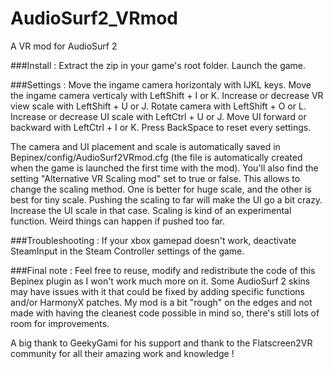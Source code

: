 # AudioSurf2_VRmod
A VR mod for AudioSurf 2

###Install :
Extract the zip in your game's root folder. Launch the game.

###Settings :
Move the ingame camera horizontaly with IJKL keys.
Move the ingame camera verticaly with LeftShift + I or K.
Increase or decrease VR view scale with LeftShift + U or J.
Rotate camera with LeftShift + O or L.
Increase or decrease UI scale with LeftCtrl + U or J.
Move UI forward or backward with LeftCtrl + I or K.
Press BackSpace to reset every settings.

The camera and UI placement and scale is automatically saved in Bepinex/config/AudioSurf2VRmod.cfg (the file is automatically created when the game is launched the first time with the mod).
You'll also find the setting "Alternative VR Scaling mod" set to true or false. This allows to change the scaling method. One is better for huge scale, and the other is best for tiny scale. Pushing the scaling to far will make the UI go a bit crazy. Increase the UI scale in that case. Scaling is kind of an experimental function. Weird things can happen if pushed too far.

###Troubleshooting :
If your xbox gamepad doesn't work, deactivate SteamInput in the Steam Controller settings of the game.

###Final note :
Feel free to reuse, modify and redistribute the code of this Bepinex plugin as I won't work much more on it. Some AudioSurf 2 skins may have issues with it that could be fixed by adding specific functions and/or HarmonyX patches.
My mod is a bit "rough" on the edges and not made with having the cleanest code possible in mind so, there's still lots of room for improvements.

A big thank to GeekyGami for his support and thank to the Flatscreen2VR community for all their amazing work and knowledge !
